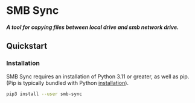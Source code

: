# SMB Sync

_**A tool for copying files between local drive and smb network drive.**_

## Quickstart

### Installation

SMB Sync requires an installation of Python 3.11 or greater, as well as pip.
(Pip is typically bundled with Python
[installation](https://www.python.org/downloads/)).

```bash
pip3 install --user smb-sync
```

